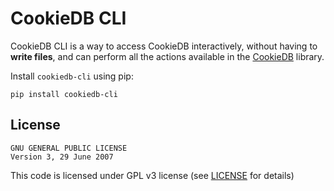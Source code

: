 # CookieDB CLI

CookieDB CLI is a way to access CookieDB interactively, without having to **write files**, and can perform all the actions available in the [CookieDB](https://github.com/jaedsonpys/cookiedb) library.

Install `cookiedb-cli` using pip:

```
pip install cookiedb-cli
```

## License

```
GNU GENERAL PUBLIC LICENSE
Version 3, 29 June 2007
```

This code is licensed under GPL v3 license (see [LICENSE](https://github.com/jaedsonpys/cookiedb-cli/blob/master/LICENSE) for details)